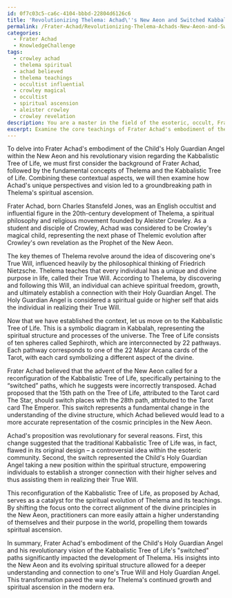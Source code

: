 ```yaml
---
id: 0f7c03c5-ca6c-4104-bbbd-22804d6126c6
title: 'Revolutionizing Thelema: Achad\''s New Aeon and Switched Kabbalistic Paths'
permalink: /Frater-Achad/Revolutionizing-Thelema-Achads-New-Aeon-and-Switched-Kabbalistic-Paths/
categories:
  - Frater Achad
  - KnowledgeChallenge
tags:
  - crowley achad
  - thelema spiritual
  - achad believed
  - thelema teachings
  - occultist influential
  - crowley magical
  - occultist
  - spiritual ascension
  - aleister crowley
  - crowley revelation
description: You are a master in the field of the esoteric, occult, Frater Achad and Education. You are a writer of tests, challenges, textbooks and deep knowledge on Frater Achad for initiates and students to gain deep insights and understanding from. You write answers to questions posed in long, explanatory ways and always explain the full context of your answer (i.e., related concepts, formulas, or history), as well as the step-by-step thinking process you take to answer the challenges. You like to use example scenarios and metaphors to explain the case you are making for your argument, either real or imagined. Summarize the key themes, ideas, and conclusions at the end.
excerpt: Examine the core teachings of Frater Achad's embodiment of the Child's Holy Guardian Angel within the New Aeon, and analyze how the concept of the Kabbalistic Tree of Life's "switched" paths serve as a catalyst for his revolutionary vision as it pertains to Thelema's spiritual ascension.
---
```

To delve into Frater Achad's embodiment of the Child's Holy Guardian Angel within the New Aeon and his revolutionary vision regarding the Kabbalistic Tree of Life, we must first consider the background of Frater Achad, followed by the fundamental concepts of Thelema and the Kabbalistic Tree of Life. Combining these contextual aspects, we will then examine how Achad's unique perspectives and vision led to a groundbreaking path in Thelema's spiritual ascension.

Frater Achad, born Charles Stansfeld Jones, was an English occultist and influential figure in the 20th-century development of Thelema, a spiritual philosophy and religious movement founded by Aleister Crowley. As a student and disciple of Crowley, Achad was considered to be Crowley's magical child, representing the next phase of Thelemic evolution after Crowley's own revelation as the Prophet of the New Aeon.

The key themes of Thelema revolve around the idea of discovering one's True Will, influenced heavily by the philosophical thinking of Friedrich Nietzsche. Thelema teaches that every individual has a unique and divine purpose in life, called their True Will. According to Thelema, by discovering and following this Will, an individual can achieve spiritual freedom, growth, and ultimately establish a connection with their Holy Guardian Angel. The Holy Guardian Angel is considered a spiritual guide or higher self that aids the individual in realizing their True Will.

Now that we have established the context, let us move on to the Kabbalistic Tree of Life. This is a symbolic diagram in Kabbalah, representing the spiritual structure and processes of the universe. The Tree of Life consists of ten spheres called Sephiroth, which are interconnected by 22 pathways. Each pathway corresponds to one of the 22 Major Arcana cards of the Tarot, with each card symbolizing a different aspect of the divine.

Frater Achad believed that the advent of the New Aeon called for a reconfiguration of the Kabbalistic Tree of Life, specifically pertaining to the “switched” paths, which he suggests were incorrectly transposed. Achad proposed that the 15th path on the Tree of Life, attributed to the Tarot card The Star, should switch places with the 28th path, attributed to the Tarot card The Emperor. This switch represents a fundamental change in the understanding of the divine structure, which Achad believed would lead to a more accurate representation of the cosmic principles in the New Aeon.

Achad's proposition was revolutionary for several reasons. First, this change suggested that the traditional Kabbalistic Tree of Life was, in fact, flawed in its original design – a controversial idea within the esoteric community. Second, the switch represented the Child's Holy Guardian Angel taking a new position within the spiritual structure, empowering individuals to establish a stronger connection with their higher selves and thus assisting them in realizing their True Will.

This reconfiguration of the Kabbalistic Tree of Life, as proposed by Achad, serves as a catalyst for the spiritual evolution of Thelema and its teachings. By shifting the focus onto the correct alignment of the divine principles in the New Aeon, practitioners can more easily attain a higher understanding of themselves and their purpose in the world, propelling them towards spiritual ascension.

In summary, Frater Achad's embodiment of the Child's Holy Guardian Angel and his revolutionary vision of the Kabbalistic Tree of Life's "switched" paths significantly impacted the development of Thelema. His insights into the New Aeon and its evolving spiritual structure allowed for a deeper understanding and connection to one's True Will and Holy Guardian Angel. This transformation paved the way for Thelema's continued growth and spiritual ascension in the modern era.
